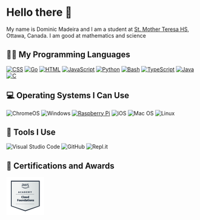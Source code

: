 <h1> Hello there 👋 </h1>
<p>My name is Dominic Madeira and I am a student at <a href="http://mths.ca">St. Mother Teresa HS</a>, Ottawa, Canada. I am good at mathematics and science</p>

<h2>🧑‍💻 My Programming Languages</h2>
<p>
  <a href="https://github.com/search?q=user%3ADominic-Madiera+language%3Acss"><img alt="CSS" src="https://img.shields.io/badge/CSS-1572B6.svg?logo=css3&logoColor=white"></a>
  <a href="https://github.com/search?q=user%3ADominic-Madiera+language%3Ago"><img alt="Go" src="https://img.shields.io/badge/go-%2300ADD8?logo=go&logoColor=white"></a>
  <a href="https://github.com/search?q=user%3ADominic-Madiera+language%3Ahtml"><img alt="HTML" src="https://img.shields.io/badge/HTML-E34F26.svg?logo=html5&logoColor=white"></a>
  <a href="https://github.com/search?q=user%3ADominic-Madiera+language%3Ajavascript"><img alt="JavaScript" src="https://img.shields.io/badge/JavaScript-F7DF1E.svg?logo=javascript&logoColor=black"></a>
  <a href="https://github.com/search?q=user%3AMr-Coxall+language%3Apython"><img alt="Python" src="https://img.shields.io/badge/Python-14354C.svg?logo=python&logoColor=white"></a>
  <!-- <a href="https://github.com/search?q=user%3ADominic-Madeira+language%3Ac"><img alt="C" src="https://custom-icon-badges.herokuapp.com/badge/C-%2300599C.svg?logo=cpp2&logoColor=white"></a> -->
  <a href="https://github.com/search?q=user%3ADominic-Madeira+language%3Abash&type=code"><img alt="Bash" src="https://img.shields.io/badge/Bash-121011.svg?logo=gnu-bash&logoColor=white"></a>
  <a href="https://github.com/search?q=user%3ADominic-Madeira+language%3Atypescript"><img alt="TypeScript" src="https://img.shields.io/badge/TypeScript-%23007ACC.svg?logo=TypeScript&logoColor=white"></a>
  <a href="https://github.com/search?q=user%3ADominic-Madeira+language%3Ajava"><img alt="Java" src="https://img.shields.io/badge/Java-ED8B00?logo=openjdk&logoColor=white"></a>
  <a href="https://github.com/search?q=user%3AMr-Coxall+language%3Ac"><img alt="C" src="https://custom-icon-badges.herokuapp.com/badge/C-%2300599C.svg?logo=cpp2&logoColor=white"></a>
</p>

<h2>💻 Operating Systems I Can Use</h2>
<p>
  <img src="https://img.shields.io/badge/chrome%20os-3d89fc?logo=google%20chrome&logoColor=white" alt="ChromeOS">
  <img src="https://img.shields.io/badge/Windows-0078D6?logo=windows&logoColor=white" alt="Windows">
  <a href="https://www.raspberrypi.com/"><img src="https://img.shields.io/badge/-RaspberryPi-C51A4A?logo=Raspberry-Pi&logoColor=white" alt="Raspberry Pi"></a>
  <img src="https://img.shields.io/badge/iOS-000000?logo=ios&logoColor=white" alt="iOS">
  <img src="https://img.shields.io/badge/mac%20os-000000?logo=macos&logoColor=white" alt="Mac OS">
  <img src="https://img.shields.io/badge/Linux-FCC624?logo=linux&logoColor=black" alt="Linux">
  
</p>

<h2>🔧 Tools I Use</h2>
<img src="https://img.shields.io/badge/Visual%20Studio%20Code-0078d7.svg?logo=visual-studio-code&logoColor=white" alt="Visual Studio Code">
<img src="https://img.shields.io/badge/github-%23121011.svg?logo=github&logoColor=white" alt="GitHub">
<img src="https://img.shields.io/badge/Repl.it-%230D101E.svg?logo=replit&logoColor=orange" alt="Repl.it">

<h2>🏅 Certifications and Awards</h2>
<a href="https://aws.amazon.com/training/awsacademy/" target="_blank"><img src="./images/aws-academy-graduate-aws-academy-cloud-foundations.png" alt="AWS Academy Educator" height="100" /></a>
